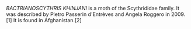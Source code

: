 _BACTRIANOSCYTHRIS KHINJANI_ is a moth of the Scythrididae family. It was described by Pietro Passerin d'Entrèves and Angela Roggero in 2009.[1] It is found in Afghanistan.[2]
